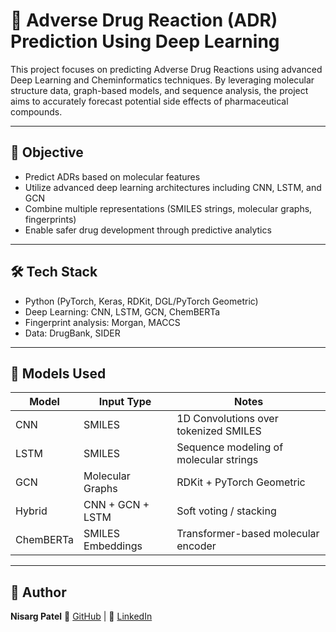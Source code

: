 # 💊 Adverse Drug Reaction (ADR) Prediction Using Deep Learning

This project focuses on predicting Adverse Drug Reactions using advanced Deep Learning and Cheminformatics techniques. By leveraging molecular structure data, graph-based models, and sequence analysis, the project aims to accurately forecast potential side effects of pharmaceutical compounds.

---

## 🧠 Objective

* Predict ADRs based on molecular features
* Utilize advanced deep learning architectures including CNN, LSTM, and GCN
* Combine multiple representations (SMILES strings, molecular graphs, fingerprints)
* Enable safer drug development through predictive analytics

---

## 🛠️ Tech Stack

* Python (PyTorch, Keras, RDKit, DGL/PyTorch Geometric)
* Deep Learning: CNN, LSTM, GCN, ChemBERTa
* Fingerprint analysis: Morgan, MACCS
* Data: DrugBank, SIDER

---

## 🧪 Models Used

| Model     | Input Type        | Notes                                  |
| --------- | ----------------- | -------------------------------------- |
| CNN       | SMILES            | 1D Convolutions over tokenized SMILES  |
| LSTM      | SMILES            | Sequence modeling of molecular strings |
| GCN       | Molecular Graphs  | RDKit + PyTorch Geometric              |
| Hybrid    | CNN + GCN + LSTM  | Soft voting / stacking                 |
| ChemBERTa | SMILES Embeddings | Transformer-based molecular encoder    |

---

## 👤 Author

**Nisarg Patel**
🔗 [GitHub](https://github.com/Nisarg1605) | 📧 [LinkedIn](https://www.linkedin.com/in/nisarg-patel-a5784124b/)

